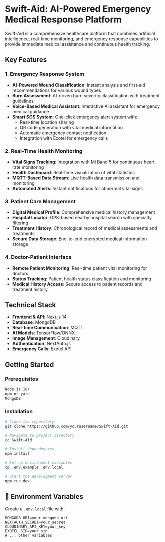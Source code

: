 # Swift-Aid: AI-Powered Emergency Medical Response Platform

Swift-Aid is a comprehensive healthcare platform that combines artificial intelligence, real-time monitoring, and emergency response capabilities to provide immediate medical assistance and continuous health tracking.

## Key Features

### 1. Emergency Response System

- **AI-Powered Wound Classification**: Instant analysis and first-aid recommendations for various wound types
- **Burn Assessment**: AI-driven burn severity classification with treatment guidelines
- **Voice-Based Medical Assistant**: Interactive AI assistant for emergency medical guidance
- **Smart SOS System**: One-click emergency alert system with:
  - Real-time location sharing
  - QR code generation with vital medical information
  - Automatic emergency contact notification
  - Integration with Exotel for emergency calls

### 2. Real-Time Health Monitoring

- **Vital Signs Tracking**: Integration with Mi Band 5 for continuous heart rate monitoring
- **Health Dashboard**: Real-time visualization of vital statistics
- **MQTT-Based Data Stream**: Live health data transmission and monitoring
- **Automated Alerts**: Instant notifications for abnormal vital signs

### 3. Patient Care Management

- **Digital Medical Profile**: Comprehensive medical history management
- **Hospital Locator**: GPS-based nearby hospital search with specialty filtering
- **Treatment History**: Chronological record of medical assessments and treatments
- **Secure Data Storage**: End-to-end encrypted medical information storage

### 4. Doctor-Patient Interface

- **Remote Patient Monitoring**: Real-time patient vital monitoring for doctors
- **Status Tracking**: Patient health status classification and monitoring
- **Medical History Access**: Secure access to patient records and treatment history

## Technical Stack

- **Frontend & API**: Next.js 14
- **Database**: MongoDB
- **Real-time Communication**: MQTT
- **AI Models**: TensorFlow/ONNX
- **Image Management**: Cloudinary
- **Authentication**: NextAuth.js
- **Emergency Calls**: Exotel API

## Getting Started

### Prerequisites

```bash
Node.js 18+
npm or yarn
MongoDB
```

### Installation

```bash
# Clone the repository
git clone https://github.com/yourusername/Swift-Aid.git

# Navigate to project directory
cd Swift-Aid

# Install dependencies
npm install

# Set up environment variables
cp .env.example .env.local

# Start the development server
npm run dev
```

## 📝 Environment Variables

Create a `.env.local` file with:

```env
MONGODB_URI=your_mongodb_uri
NEXTAUTH_SECRET=your_secret
CLOUDINARY_API_KEY=your_key
EXOTEL_SID=your_sid
# ... other variables
```
